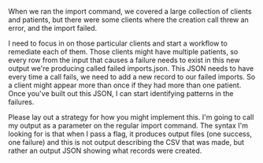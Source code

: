 When we ran the import command, we covered a large collection of clients and patients, but there were some clients where the creation call threw an error, and the import failed.

I need to focus in on those particular clients and start a workflow to remediate each of them. Those clients might have multiple patients, so every row from the input that causes a failure needs to exist in this new output we're producing called failed imports.json. This JSON needs to have every time a call fails, we need to add a new record to our failed imports. So a client might appear more than once if they had more than one patient. Once you've built out this JSON, I can start identifying patterns in the failures.

Please lay out a strategy for how you might implement this. I'm going to call my output as a parameter on the regular import command. The syntax I'm looking for is that when I pass a flag, it produces output files (one success, one failure) and this is not output describing the CSV that was made, but rather an output JSON showing what records were created.

